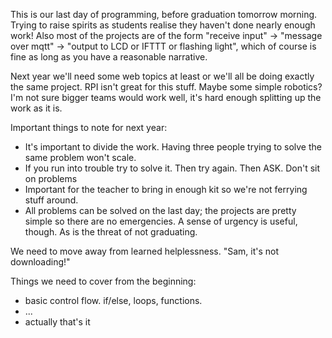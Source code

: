 This is our last day of programming, before graduation tomorrow morning. Trying to raise spirits as students realise they haven't done nearly enough work! Also most of the projects are of the form "receive input" -> "message over mqtt" -> "output to LCD or IFTTT or flashing light", which of course is fine as long as you have a reasonable narrative.

Next year we'll need some web topics at least or we'll all be doing exactly the same project. RPI isn't great for this stuff. Maybe some simple robotics? I'm not sure bigger teams would work well, it's hard enough splitting up the work as it is. 

Important things to note for next year:
* It's important to divide the work. Having three people trying to solve the same problem won't scale.
* If you run into trouble try to solve it. Then try again. Then ASK. Don't sit on problems
* Important for the teacher to bring in enough kit so we're not ferrying stuff around.
* All problems can be solved on the last day; the projects are pretty simple so there are no emergencies. A sense of urgency is useful, though. As is the threat of not graduating.

We need to move away from learned helplessness. "Sam, it's not downloading!"

Things we need to cover from the beginning:
* basic control flow. if/else, loops, functions. 
* ...
* actually that's it